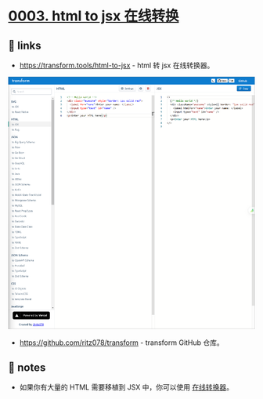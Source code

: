 # [0003. html to jsx 在线转换](https://github.com/Tdahuyou/react/tree/main/0003.%20html%20to%20jsx%20%E5%9C%A8%E7%BA%BF%E8%BD%AC%E6%8D%A2)


## 🔗 links

- https://transform.tools/html-to-jsx - html 转 jsx 在线转换器。

![](md-imgs/2024-09-24-13-09-50.png)

- https://github.com/ritz078/transform - transform GitHub 仓库。

## 📒 notes

- 如果你有大量的 HTML 需要移植到 JSX 中，你可以使用 [在线转换器](https://transform.tools/html-to-jsx)。
